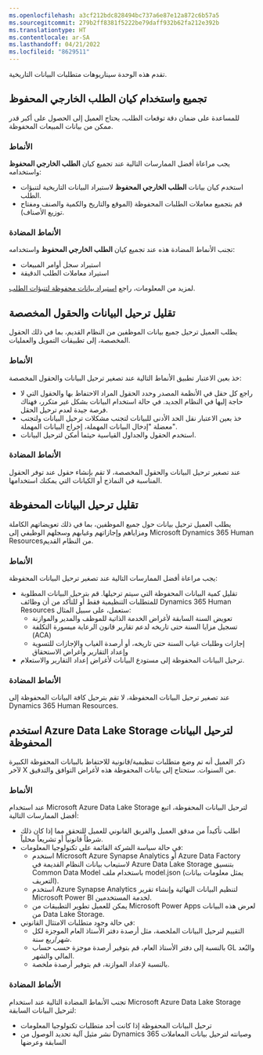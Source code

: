 ```yaml
---
ms.openlocfilehash: a3cf212bdc828494bc737a6e87e12a872c6b57a5
ms.sourcegitcommit: 279b2ff8381f5222be79daff932b62fa212e392b
ms.translationtype: HT
ms.contentlocale: ar-SA
ms.lasthandoff: 04/21/2022
ms.locfileid: "8629511"
---
```

تقدم هذه الوحدة سيناريوهات متطلبات البيانات التاريخية. 

## <a name="aggregate-and-use-the-historical-external-demand-entity"></a>تجميع واستخدام كيان الطلب الخارجي المحفوظ

للمساعدة على ضمان دقة توقعات الطلب، يحتاج العميل إلى الحصول على أكبر قدر ممكن من بيانات المبيعات المحفوظة.

### <a name="patterns"></a>الأنماط

يجب مراعاة أفضل الممارسات التالية عند تجميع كيان **الطلب الخارجي المحفوظ** واستخدامه:

- استخدم كيان بيانات **الطلب الخارجي المحفوظ** لاستيراد البيانات التاريخية لتنبؤات الطلب.
- قم بتجميع معاملات الطلبات المحفوظة (الموقع والتاريخ والكمية والصنف ومفتاح توزيع الأصناف).

### <a name="anti-patterns"></a>الأنماط المضادة

تجنب الأنماط المضادة هذه عند تجميع كيان **الطلب الخارجي المحفوظ** واستخدامه:

- استيراد سجل أوامر المبيعات
- استيراد معاملات الطلب الدقيقة

لمزيد من المعلومات، راجع [استيراد بيانات محفوظة لتنبؤات الطلب](/dynamics365/supply-chain/master-planning/import-historical-data/?azure-portal=true).

## <a name="minimize-data-migration-and-custom-fields"></a>تقليل ترحيل البيانات والحقول المخصصة

يطلب العميل ترحيل جميع بيانات الموظفين من النظام القديم، بما في ذلك الحقول المخصصة، إلى تطبيقات التمويل والعمليات.

### <a name="patterns"></a>الأنماط
خذ بعين الاعتبار تطبيق الأنماط التالية عند تصغير ترحيل البيانات والحقول المخصصة:

- راجع كل حقل في الأنظمة المصدر وحدد الحقول المراد الاحتفاظ بها والحقول التي لا حاجة إليها في النظام الجديد. في حالة استخدام البيانات بشكل غير متكرر، فهناك فرصة جيدة لعدم ترحيل الحقل.
- خذ بعين الاعتبار نقل الحد الأدنى للبيانات لتجنب مشكلات ترحيل البيانات ولتجنب معضلة "إدخال البيانات المهملة، إخراج البيانات المهملة".
- استخدم الحقول والجداول القياسية حيثما أمكن لترحيل البيانات. 

### <a name="anti-patterns"></a>الأنماط المضادة
عند تصغير ترحيل البيانات والحقول المخصصة، لا تقم بإنشاء حقول عند توفر الحقول المناسبة في النماذج أو الكيانات التي يمكنك استخدامها.

## <a name="minimize-historical-data-migration"></a>تقليل ترحيل البيانات المحفوظة
يطلب العميل ترحيل بيانات حول جميع الموظفين، بما في ذلك تعويضاتهم الكاملة ومزاياهم وإجازاتهم وغيابهم وسجلهم الوظيفي إلى Microsoft Dynamics 365 Human Resourcesمن النظام القديم. 

### <a name="patterns"></a>الأنماط
يجب مراعاة أفضل الممارسات التالية عند تصغير ترحيل البيانات المحفوظة:

- تقليل كمية البيانات المحفوظة التي سيتم ترحيلها. قم بترحيل البيانات المطلوبة للمتطلبات التنظيمية فقط أو للتأكد من أن وظائف Dynamics 365 Human Resources ستعمل، على سبيل المثال:
    - تعويض السنة السابقة لأغراض الخدمة الذاتية للموظف والمدير والموازنة
    - تسجيل مزايا السنة حتى تاريخه لدعم تقارير قانون الرعاية ميسورة التكلفة (ACA)
    - إجازات وطلبات غياب السنة حتى تاريخه، أو أرصدة الغياب والإجازات للتسوية وإعداد التقارير وأغراض الاستحقاق
- ترحيل البيانات المحفوظة إلى مستودع البيانات لأغراض إعداد التقارير والاستعلام. 

### <a name="anti-patterns"></a>الأنماط المضادة
عند تصغير ترحيل البيانات المحفوظة، لا تقم بترحيل كافة البيانات المحفوظة إلى Dynamics 365 Human Resources.

## <a name="use-azure-data-lake-storage-for-historical-data-migration"></a>استخدم Azure Data Lake Storage لترحيل البيانات المحفوظة
ذكر العميل أنه تم وضع متطلبات تنظيمية/قانونية للاحتفاظ بالبيانات المحفوظة الكبيرة لآخر X من السنوات. ستحتاج إلى بيانات المحفوظة هذه لأغراض التوافق والتدقيق‬. 

### <a name="patterns"></a>الأنماط
عند استخدام Microsoft Azure Data Lake Storage لترحيل البيانات المحفوظة، اتبع أفضل الممارسات التالية:

- اطلب تأكيداً من مدقق العميل والفريق القانوني للعميل للتحقق مما إذا كان ذلك شرطاً قانونياً أو تشريعاً محلياً. 
- في حالة سياسة الشركة القائمة على تكنولوجيا المعلومات:
    - استخدم Microsoft Azure Synapse Analytics أو Azure Data Factory لاستيعاب بيانات النظام القديمة في Azure Data Lake Storage بتنسيق Common Data Model باستخدام ملف model.json (يمثل معلومات بيانات التعريف). 
    - استخدم Azure Synapse Analytics لتنظيم البيانات النهائية وإنشاء تقرير Microsoft Power BI لخدمة المستخدمين.
    - يمكن للعميل تطوير التطبيقات من Microsoft Power Apps لعرض هذه البيانات من Data Lake Storage.
- في حالة وجود متطلبات الامتثال القانوني:
    - التقييم لترحيل البيانات الملخصة، مثل أرصدة دفتر الأستاذ العام الموجزة لكل شهر/ربع سنة.
    - بالنسبة إلى دفتر الأستاذ العام، قم بتوفير أرصدة موجزة حسب حساب GL والبُعد المالي والشهر.
    - بالنسبة لإعداد الموازنة، قم بتوفير أرصدة ملخصة.

### <a name="anti-patterns"></a>الأنماط المضادة
تجنب الأنماط المضادة التالية عند استخدام Microsoft Azure Data Lake Storage لترحيل البيانات السابقة:

- ترحيل البيانات المحفوظة إذا كانت أحد متطلبات تكنولوجيا المعلومات
- نشر مثيل آلية تحديد الوصول من Dynamics 365 وصيانته لترحيل بيانات المعاملات السابقة وعرضها